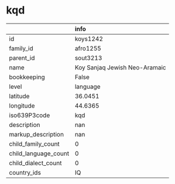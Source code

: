 # kqd
|                      | info                          |
|:---------------------|:------------------------------|
| id                   | koys1242                      |
| family_id            | afro1255                      |
| parent_id            | sout3213                      |
| name                 | Koy Sanjaq Jewish Neo-Aramaic |
| bookkeeping          | False                         |
| level                | language                      |
| latitude             | 36.0451                       |
| longitude            | 44.6365                       |
| iso639P3code         | kqd                           |
| description          | nan                           |
| markup_description   | nan                           |
| child_family_count   | 0                             |
| child_language_count | 0                             |
| child_dialect_count  | 0                             |
| country_ids          | IQ                            |